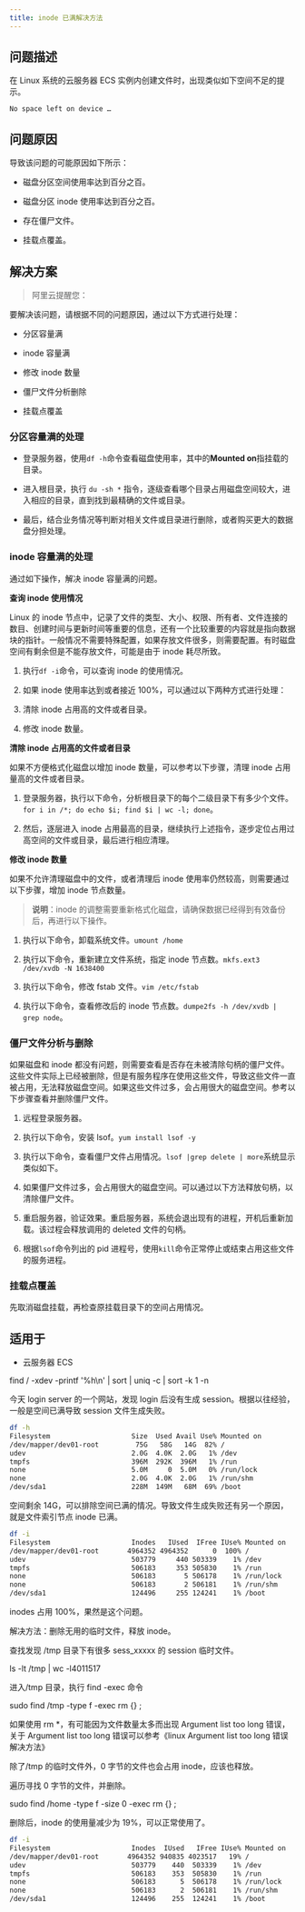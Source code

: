 ```yaml
---
title: inode 已满解决方法
---
```


## 问题描述

在 Linux 系统的云服务器 ECS 实例内创建文件时，出现类似如下空间不足的提示。

    No space left on device …

## 问题原因

导致该问题的可能原因如下所示：

- 磁盘分区空间使用率达到百分之百。

- 磁盘分区 inode 使用率达到百分之百。

- 存在僵尸文件。

- 挂载点覆盖。

## 解决方案

> 阿里云提醒您：

要解决该问题，请根据不同的问题原因，通过以下方式进行处理：

- 分区容量满

- inode 容量满

- 修改 inode 数量

- 僵尸文件分析删除

- 挂载点覆盖

### 分区容量满的处理

- 登录服务器，使用`df -h`命令查看磁盘使用率，其中的**Mounted on**指挂载的目录。

- 进入根目录，执行 `du -sh *` 指令，逐级查看哪个目录占用磁盘空间较大，进入相应的目录，直到找到最精确的文件或目录。

- 最后，结合业务情况等判断对相关文件或目录进行删除，或者购买更大的数据盘分担处理。

### inode 容量满的处理

通过如下操作，解决 inode 容量满的问题。

**查询 inode 使用情况**

Linux 的 inode 节点中，记录了文件的类型、大小、权限、所有者、文件连接的数目、创建时间与更新时间等重要的信息，还有一个比较重要的内容就是指向数据块的指针。一般情况不需要特殊配置，如果存放文件很多，则需要配置。有时磁盘空间有剩余但是不能存放文件，可能是由于 inode 耗尽所致。

1. 执行`df -i`命令，可以查询 inode 的使用情况。

2. 如果 inode 使用率达到或者接近 100%，可以通过以下两种方式进行处理：

3. 清除 inode 占用高的文件或者目录。

4. 修改 inode 数量。

**清除 inode 占用高的文件或者目录**

如果不方便格式化磁盘以增加 inode 数量，可以参考以下步骤，清理 inode 占用量高的文件或者目录。

1. 登录服务器，执行以下命令，分析根目录下的每个二级目录下有多少个文件。`for i in /*; do echo $i; find $i | wc -l; done`。

2. 然后，逐层进入 inode 占用最高的目录，继续执行上述指令，逐步定位占用过高空间的文件或目录，最后进行相应清理。

**修改 inode 数量**

如果不允许清理磁盘中的文件，或者清理后 inode 使用率仍然较高，则需要通过以下步骤，增加 inode 节点数量。

> **说明**：inode 的调整需要重新格式化磁盘，请确保数据已经得到有效备份后，再进行以下操作。

1. 执行以下命令，卸载系统文件。`umount /home`

2. 执行以下命令，重新建立文件系统，指定 inode 节点数。`mkfs.ext3 /dev/xvdb -N 1638400`

3. 执行以下命令，修改 fstab 文件。`vim /etc/fstab`

4. 执行以下命令，查看修改后的 inode 节点数。`dumpe2fs -h /dev/xvdb | grep node`。

### 僵尸文件分析与删除

如果磁盘和 inode 都没有问题，则需要查看是否存在未被清除句柄的僵尸文件。这些文件实际上已经被删除，但是有服务程序在使用这些文件，导致这些文件一直被占用，无法释放磁盘空间。如果这些文件过多，会占用很大的磁盘空间。参考以下步骤查看并删除僵尸文件。

1. 远程登录服务器。

2. 执行以下命令，安装 lsof。`yum install lsof -y`

3. 执行以下命令，查看僵尸文件占用情况。`lsof |grep delete | more`系统显示类似如下。

4. 如果僵尸文件过多，会占用很大的磁盘空间。可以通过以下方法释放句柄，以清除僵尸文件。

5. 重启服务器，验证效果。重启服务器，系统会退出现有的进程，开机后重新加载。该过程会释放调用的 deleted 文件的句柄。

6. 根据`lsof`命令列出的 pid 进程号，使用`kill`命令正常停止或结束占用这些文件的服务进程。

### 挂载点覆盖

先取消磁盘挂载，再检查原挂载目录下的空间占用情况。

## 适用于

- 云服务器 ECS

find / -xdev -printf '%h\n' | sort | uniq -c | sort -k 1 -n

今天 login server 的一个网站，发现 login 后没有生成 session。根据以往经验，一般是空间已满导致 session 文件生成失败。
```bash
df -h
Filesystem                    Size  Used Avail Use% Mounted on
/dev/mapper/dev01-root         75G   58G   14G  82% /
udev                          2.0G  4.0K  2.0G   1% /dev
tmpfs                         396M  292K  396M   1% /run
none                          5.0M     0  5.0M   0% /run/lock
none                          2.0G  4.0K  2.0G   1% /run/shm
/dev/sda1                     228M  149M   68M  69% /boot
```

空间剩余 14G，可以排除空间已满的情况。导致文件生成失败还有另一个原因，就是文件索引节点 inode 已满。

```bash
df -i
Filesystem                    Inodes   IUsed  IFree IUse% Mounted on
/dev/mapper/dev01-root       4964352 4964352      0  100% /
udev                          503779     440 503339    1% /dev
tmpfs                         506183     353 505830    1% /run
none                          506183       5 506178    1% /run/lock
none                          506183       2 506181    1% /run/shm
/dev/sda1                     124496     255 124241    1% /boot
```

inodes 占用 100%，果然是这个问题。

解决方法：删除无用的临时文件，释放 inode。

查找发现 /tmp 目录下有很多 sess_xxxxx 的 session 临时文件。

ls -lt /tmp | wc -l4011517

进入/tmp 目录，执行 find -exec 命令

sudo find /tmp -type f -exec rm {} ;

如果使用 rm \*，有可能因为文件数量太多而出现 Argument list too long 错误，关于 Argument list too long 错误可以参考《linux Argument list too long 错误解决方法》

除了/tmp 的临时文件外，0 字节的文件也会占用 inode，应该也释放。

遍历寻找 0 字节的文件，并删除。

sudo find /home -type f -size 0 -exec rm {} ;

删除后，inode 的使用量减少为 19%，可以正常使用了。

```bash
df -i
Filesystem                    Inodes  IUsed   IFree IUse% Mounted on
/dev/mapper/dev01-root       4964352 940835 4023517   19% /
udev                          503779    440  503339    1% /dev
tmpfs                         506183    353  505830    1% /run
none                          506183      5  506178    1% /run/lock
none                          506183      2  506181    1% /run/shm
/dev/sda1                     124496    255  124241    1% /boot
```
